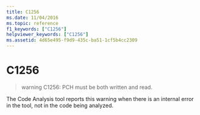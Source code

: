 ```yaml
---
title: C1256
ms.date: 11/04/2016
ms.topic: reference
f1_keywords: ["C1256"]
helpviewer_keywords: ["C1256"]
ms.assetid: 4d65e495-f9d9-435c-ba51-1cf5b4cc2309
---
```

# C1256

> warning C1256: PCH must be both written and read.

The Code Analysis tool reports this warning when there is an internal error in the tool, not in the code being analyzed.
